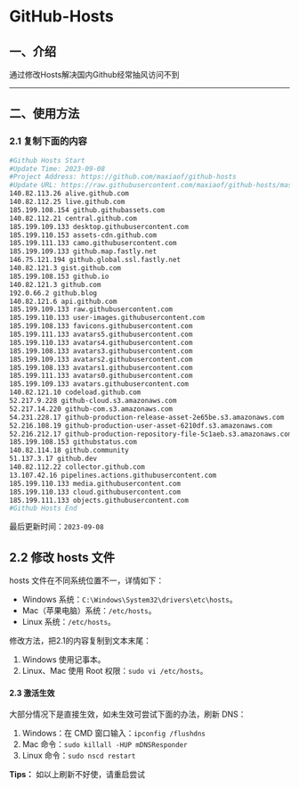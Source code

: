 # GitHub-Hosts

## 一、介绍
通过修改Hosts解决国内Github经常抽风访问不到

---

## 二、使用方法

### 2.1 复制下面的内容
```bash
#Github Hosts Start
#Update Time: 2023-09-08
#Project Address: https://github.com/maxiaof/github-hosts
#Update URL: https://raw.githubusercontent.com/maxiaof/github-hosts/master/hosts
140.82.113.26 alive.github.com
140.82.112.25 live.github.com
185.199.108.154 github.githubassets.com
140.82.112.21 central.github.com
185.199.109.133 desktop.githubusercontent.com
185.199.110.153 assets-cdn.github.com
185.199.111.133 camo.githubusercontent.com
185.199.109.133 github.map.fastly.net
146.75.121.194 github.global.ssl.fastly.net
140.82.121.3 gist.github.com
185.199.108.153 github.io
140.82.121.3 github.com
192.0.66.2 github.blog
140.82.121.6 api.github.com
185.199.109.133 raw.githubusercontent.com
185.199.110.133 user-images.githubusercontent.com
185.199.108.133 favicons.githubusercontent.com
185.199.111.133 avatars5.githubusercontent.com
185.199.110.133 avatars4.githubusercontent.com
185.199.108.133 avatars3.githubusercontent.com
185.199.109.133 avatars2.githubusercontent.com
185.199.108.133 avatars1.githubusercontent.com
185.199.111.133 avatars0.githubusercontent.com
185.199.109.133 avatars.githubusercontent.com
140.82.121.10 codeload.github.com
52.217.9.228 github-cloud.s3.amazonaws.com
52.217.14.220 github-com.s3.amazonaws.com
54.231.228.17 github-production-release-asset-2e65be.s3.amazonaws.com
52.216.108.19 github-production-user-asset-6210df.s3.amazonaws.com
52.216.212.17 github-production-repository-file-5c1aeb.s3.amazonaws.com
185.199.108.153 githubstatus.com
140.82.114.18 github.community
51.137.3.17 github.dev
140.82.112.22 collector.github.com
13.107.42.16 pipelines.actions.githubusercontent.com
185.199.110.133 media.githubusercontent.com
185.199.110.133 cloud.githubusercontent.com
185.199.111.133 objects.githubusercontent.com
#Github Hosts End

```
最后更新时间：`2023-09-08`

## 2.2 修改 hosts 文件
hosts 文件在不同系统位置不一，详情如下：
- Windows 系统：`C:\Windows\System32\drivers\etc\hosts`。
- Mac（苹果电脑）系统：`/etc/hosts`。
- Linux 系统：`/etc/hosts`。

修改方法，把2.1的内容复制到文本末尾：

1. Windows 使用记事本。
2. Linux、Mac 使用 Root 权限：`sudo vi /etc/hosts`。

#### 2.3 激活生效
大部分情况下是直接生效，如未生效可尝试下面的办法，刷新 DNS：

1. Windows：在 CMD 窗口输入：`ipconfig /flushdns`
2. Mac 命令：`sudo killall -HUP mDNSResponder`
3. Linux 命令：`sudo nscd restart`

**Tips：** 如以上刷新不好使，请重启尝试

